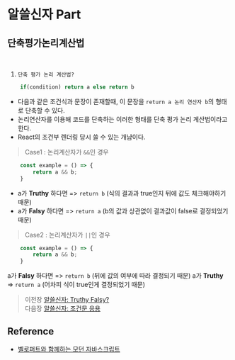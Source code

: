 # 알쓸신자 Part

## 단축평가논리계산법
<br/>

1. `단축 평가 논리 계산법?`
```javascript 
    if(condition) return a else return b
``` 
- 다음과 같은 조건식과 문장이 존재할때, 이 문장을 `return a 논리 연산자 b`의 형태로 단축할 수 있다. 
- 논리연산자를 이용해 코드를 단축하는 이러한 형태를 단축 평가 논리 계산법이라고 한다.
- React의 조건부 렌더링 당시 쓸 수 있는 개냠이다.

>   Case1 : 논리계산자가 `&&`인 경우
```javascript 
    const example = () => {
        return a && b;
    }
``` 
- a가 __Truthy__ 하다면 => `return b` (식의 결과과 true인지 뒤에 값도 체크해야하기 때문)
- a가 __Falsy__ 하다면 => `return a` (b의 값과 상관없이 결과값이 false로 결정되었기 때문)

>   Case2 : 논리계산자가 `||`인 경우
```javascript 
    const example = () => {
        return a && b;
    }
``` 
a가 __Falsy__ 하다면 => `return b` (뒤에 값의 여부에 따라 결정되기 때문)
a가 __Truthy__ => `return a` (어차피 식이 true인게 결정되었기 때문)
</br>

>   이전장 [알쓸신자: Truthy Falsy?](https://github.com/ss-won/Javascript/blob/master/ASSJ/assj4.md)<br/>
>   다음장 [알쓸신자: 조건문 응용](https://github.com/ss-won/Javascript/blob/master/ASSJ/assj6.md)

## Reference
- [벨로퍼트와 함께하는 모던 자바스크립트](https://learnjs.vlpt.us/)
